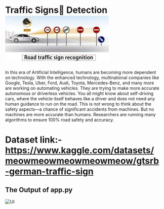 # Traffic Signs🚦 Detection <img src='images.jpeg' alt='Image'>
<p>In this era of Artificial Intelligence, humans are becoming more dependent on technology. With the enhanced technology, multinational companies like Google, Tesla, Uber, Ford, Audi, Toyota, Mercedes-Benz, and many more are working on automating vehicles. They are trying to make more accurate autonomous or driverless vehicles. You all might know about self-driving cars, where the vehicle itself behaves like a driver and does not need any human guidance to run on the road. This is not wrong to think about the safety aspects—a chance of significant accidents from machines. But no machines are more accurate than humans. Researchers are running many algorithms to ensure 100% road safety and accuracy.</p>

# Dataset link:- https://www.kaggle.com/datasets/meowmeowmeowmeowmeow/gtsrb-german-traffic-sign

## The Output of app.py
<img src='screenshot(229).png' alt='UI'>
